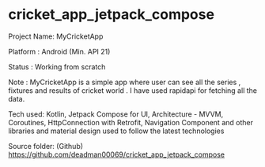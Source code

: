 # cricket_app_jetpack_compose
Project Name: MyCricketApp

Platform : Android (Min. API 21)
 
Status : Working from scratch

Note : MyCricketApp is a simple app where user can see all the series , fixtures and results of cricket world .
I have used rapidapi for fetching all the data.

Tech used: Kotlin, Jetpack Compose for UI, Architecture - MVVM, Coroutines, HttpConnection with Retrofit, Navigation Component and other libraries and material design used to follow the latest technologies
  
Source folder: (Github) https://github.com/deadman00069/cricket_app_jetpack_compose

